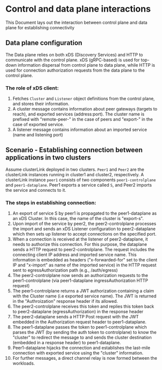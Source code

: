 # Control and data plane interactions

This Document lays out the interaction between control plane and data plane for establishing connectivity

## Data plane configuration

The Data plane relies on both xDS (Discovery Services) and HTTP to communicate with the control plane. xDS (gRPC-based) is used for top-down information dispersal from control plane to data plane, while HTTP is used for connection authorization requests from the data plane to the control plane.

### The role of xDS client:
1) Fetches `Cluster` and `Listener` object definitions from the control plane, and stores their information.
2) A cluster message contains information about peer gateways (targets to reach), and exported services (address:port). The cluster name is prefixed with "remote-peer-" in the case of peers and "export-" in the case of exported service.
3) A listener message contains information about an imported service (name and listening port)

## Scenario - Establishing connection between applications in two clusters
Assume clusterLink deployed in two clusters. `Peer1` and `Peer2` are the clusterLink instances running in cluster1 and cluster2, respectively.
A clusterLink instance `peer1` consists of two components `peer1-controlplane` and `peer1-dataplane`.
Peer1 exports a service called `S`, and Peer2 imports the service and connects to it.

### The steps in establishing connection:

1) An export of service S by peer1 is propagated to the peer1-dataplane as an xDS Cluster. In this case, the name of the cluster is "export-s".
2) Upon import of the service by peer2, the peer2-controlplane processes the import and sends an xDS Listener configuration to peer2-dataplane which then sets up listener to accept connections on the specified port.
3) When a connection is received at the listener of peer2-dataplane, it needs to authorize this connection. For this purpose, the dataplane sends a HTTP request to peer2-controlplane. The request includes  the connecting client IP address and imported service name. This information is embedded as headers ("x-forwarded-for" set to the client IP and "x-import" as name of the imported service) in the HTTP request sent to egressAuthorization path (e.g., /auth/egress)
4) The peer2-controlplane now sends an authorization requests to the peer1-controlplane (via peer1-dataplane ingressAuthorization HTTP request)
5) The peer1-controlplane returns a JWT authorization containing a claim with the Cluster name (i.e exported service name). The JWT is returned in the "Authroization" response header if its allowed.
6) The peer2-controlplane receives this token and replies this token back to peer2-dataplane (egressAuthorization) in the response header
7) The peer2-dataplane sends a HTTP Post request with the JWT embedded in the Authorization request header to peer1-dataplane.
8) The peer1-dataplane passes the token to peer1-controlplane which parses the JWT (by sending the auth token to controlplane) to know the "cluster" to redirect the message to and sends the cluster destination (embedded in a response header) to peer1-dataplane.
9) Peer1-dataplane hijacks the connection and establishes the last-mile connection with exported service using the "cluster" information.
10) For further messages, a direct channel relay is now formed between the workloads.


